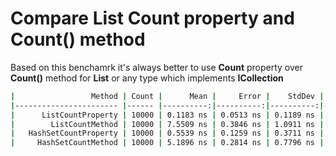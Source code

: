 # Compare List Count property and Count() method

Based on this benchamrk it's always better to use **Count** property over **Count()** method for **List** or any type which implements **ICollection**

```bash
|                 Method | Count |      Mean |     Error |    StdDev |    Median |
|----------------------- |------ |----------:|----------:|----------:|----------:|
|      ListCountProperty | 10000 | 0.1183 ns | 0.0513 ns | 0.1189 ns | 0.0914 ns |
|        ListCountMethod | 10000 | 7.5509 ns | 0.3846 ns | 1.0911 ns | 7.2175 ns |
|   HashSetCountProperty | 10000 | 0.5539 ns | 0.1259 ns | 0.3711 ns | 0.6092 ns |
|     HashSetCountMethod | 10000 | 5.1896 ns | 0.2814 ns | 0.7796 ns | 4.9093 ns |
```
